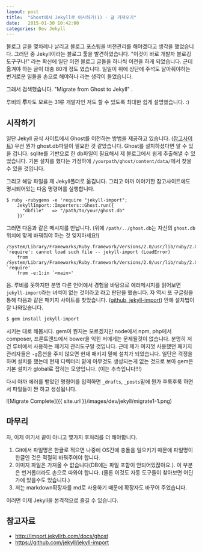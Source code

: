 ```yaml
---
layout: post
title:  "Ghost에서 Jekyll로 이사하기(1) - 글 가져오기"
date:   2015-01-30 10:42:00
categories: Dev Jekyll
---
```


블로그 글을 몇차례나 날리고 블로그 포스팅을 버전관리를 해야겠다고 생각을 했었습니다. 그러던 중 Jekyll이라는 블로그 툴을 발견하였습니다. "이것이 바로 개발자 블로깅 도구구나!" 라는 확신에 일단 이전 블로그 글들을 하나씩 이전을 하게 되었습니다. 근데 옮겨야 하는 글이 대충 80개 정도 였습니다. 일일이 위에 상단에 주석도 달아줘야하는 번거로운 일들을 손으로 해야하나 라는 생각이 들었습니다.

그래서 검색했습니다. "Migrate from Ghost to Jekyll" .

루비의 **루**자도 모르는 31류 개발자인 저도 할 수 있도록 최대한 쉽게 설명했습니다. :)

## 시작하기

일단 Jekyll 공식 사이트에서 Ghost를 이전하는 방법을 제공하고 있습니다. ([참고사이트](http://import.jekyllrb.com/docs/ghost)) 우선 뭔가 ghost.db파일이 필요한 것 같았습니다. Ghost를 설치하셨다면 알 수 있을 겁니다. sqlite를 기반으로 한 db파일이 필요해서 제 블로그에서 쉽게 추출해낼 수 있었습니다. 기본 설치를 했다는 가정하에 `/yourpath/ghost/content/data/`에서 찾을 수 있을 것입니다.

그리고 해당 파일을 제 Jekyll폴더로 옮깁니다. 그리고 아까 이야기한 참고사이트에도 명시되어있는 다음 명령어를 실행합니다.

```bash,linenums
$ ruby -rubygems -e 'require "jekyll-import";
    JekyllImport::Importers::Ghost.run({
      "dbfile"   => "/path/to/your/ghost.db"
    })'
```

그러면 다음과 같은 메시지를 만납니다. (위에 `/path/../ghost.db`는 자신의 `ghost.db`위치에 맞게 바꿔줘야 하는 것 잊지마세요!)

```
/System/Library/Frameworks/Ruby.framework/Versions/2.0/usr/lib/ruby/2.0.0/rubygems/core_ext/kernel_require.rb:55:in `require': cannot load such file -- jekyll-import (LoadError)
	from /System/Library/Frameworks/Ruby.framework/Versions/2.0/usr/lib/ruby/2.0.0/rubygems/core_ext/kernel_require.rb:55:in `require'
	from -e:1:in `<main>'
```

음. 루비를 못하지만 분명 다른 언어에서 경험을 바탕으로 에러메시지를 읽어보면 `jekyll-import`라는 녀석이 없는 것이라고 라고 판단을 했습니다. 자 역시 또 구글링을 통해 다음과 같은 패키지 사이트를 찾았습니다. ([github, jekyll-import](https://github.com/jekyll/jekyll-import)) 안에 설치법이 잘 나와있습니다.

```bash
$ gem install jekyll-import
```

시키는 대로 해봅시다. gem이 뭔지는 모르겠지만 node에서 npm, php에서 composer, 프론트앤드에서 bower을 익힌 저에게는 문제될것이 없습니다. 분명히 저건 루비에서 사용하는 패키지 관리도구일 것입니다. 근데 제가 여지껏 사용했던 패키지 관리자들은 `-g`옵션을 주지 않으면 현재 패키지 밑에 설치가 되었습니다. 일단은 걱정을 하며 설치를 했는데 현재 디렉터리 밑에 아무것도 생성되는게 없는 것으로 보아 gem은 기본 설치가 global로 잡히는 모양입니다. (이는 추측입니다!!!)

다시 아까 에러를 뱉었던 명령어를 입력하면 `_drafts`, `_posts`밑에 뭔가 후룩후룩 하면서 파일들이 짠 하고 생성됩니다.

![Migrate Complete]({{ site.url }}/images/dev/jekyll/migrate1-1.png)

## 마무리

자, 이제 여기서 끝이 아니고 몇가지 후처리를 더 해야합니다.

1. Git에서 파일명은 한글로 적으면 나중에 OS간에 충돌을 일으키기 때문에 파일명이 한글인 것은 적절히 바꿔주어야 합니다.
2. 이미지 파일은 가져올 수 없습니다(DB에는 파일 포함이 안되어있잖아요.). 이 부분은 번거롭더라도 손으로 따와야 합니다. (물론 이것도 자동 도구들이 찾아보면 어딘가에 있을수도 있습니다.)
3. 저는 markdown확장자를 md로 사용하기 때문에 확장자도 바꾸어 주었습니다.

이러면 이제 Jekyll을 본격적으로 즐길 수 있습니다.

## 참고자료

- <http://import.jekyllrb.com/docs/ghost>
- <https://github.com/jekyll/jekyll-import>